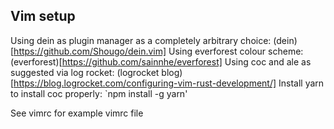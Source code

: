 ## Vim setup

Using dein as plugin manager as a completely arbitrary choice: (dein)[https://github.com/Shougo/dein.vim]
Using everforest colour scheme: (everforest)[https://github.com/sainnhe/everforest]
Using coc and ale as suggested via log rocket: (logrocket blog)[https://blog.logrocket.com/configuring-vim-rust-development/]
Install yarn to install coc properly: `npm install -g yarn'

See vimrc for example vimrc file
